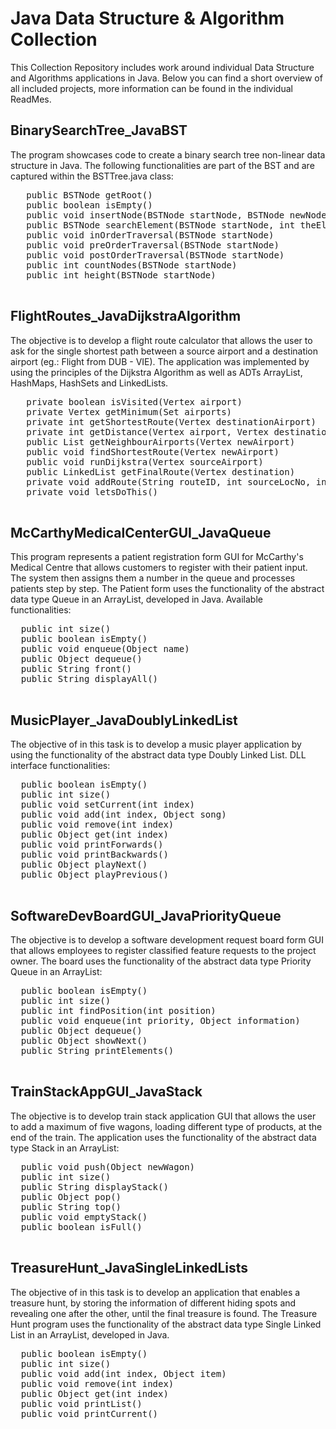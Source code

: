 # Java Data Structure & Algorithm Collection
This Collection Repository includes work around individual Data Structure and Algorithms applications in Java. Below you can find a short overview of all included projects, more information can be found in the individual ReadMes.  

## BinarySearchTree_JavaBST
The program showcases code to create a binary search tree non-linear data structure in Java. The following functionalities are part of the BST and are captured within the BSTTree.java class:

   <pre>
   public BSTNode getRoot()
   public boolean isEmpty()
   public void insertNode(BSTNode startNode, BSTNode newNode)
   public BSTNode searchElement(BSTNode startNode, int theElement)
   public void inOrderTraversal(BSTNode startNode)
   public void preOrderTraversal(BSTNode startNode)
   public void postOrderTraversal(BSTNode startNode)
   public int countNodes(BSTNode startNode)
   public int height(BSTNode startNode)
   </pre>


## FlightRoutes_JavaDijkstraAlgorithm
The objective is to develop a flight route calculator that allows the user to ask for the single shortest path between a source airport and a destination airport (eg.: Flight from DUB - VIE). The application was implemented by using the principles of the Dijkstra Algorithm as well as ADTs ArrayList, HashMaps, HashSets and LinkedLists.

   <pre>
   private boolean isVisited(Vertex airport)
   private Vertex getMinimum(Set<Vertex> airports)
   private int getShortestRoute(Vertex destinationAirport)
   private int getDistance(Vertex airport, Vertex destinationAirport)
   public List<Vertex> getNeighbourAirports(Vertex newAirport)
   public void findShortestRoute(Vertex newAirport)
   public void runDijkstra(Vertex sourceAirport)
   public LinkedList<Vertex> getFinalRoute(Vertex destination)
   private void addRoute(String routeID, int sourceLocNo, int destLocNo, int miles)
   private void letsDoThis()
   </pre>


## McCarthyMedicalCenterGUI_JavaQueue
This program represents a patient registration form GUI for McCarthy's Medical Centre that allows customers to register with their patient input. The system then assigns them a number in the queue and processes patients step by step. The Patient form uses the functionality of the abstract data type Queue in an ArrayList, developed in Java. Available functionalities:

  <pre>
  public int size()
  public boolean isEmpty()
  public void enqueue(Object name)
  public Object dequeue()
  public String front()
  public String displayAll()
  </pre>


## MusicPlayer_JavaDoublyLinkedList
The objective of in this task is to develop a music player application by using the functionality of the abstract data type Doubly Linked List. DLL interface functionalities:

  <pre>
  public boolean isEmpty()
  public int size()
  public void setCurrent(int index)
  public void add(int index, Object song)
  public void remove(int index)
  public Object get(int index)
  public void printForwards()
  public void printBackwards()
  public Object playNext()
  public Object playPrevious()
  </pre>


## SoftwareDevBoardGUI_JavaPriorityQueue
The objective is to develop a software development request board form GUI that allows employees to register classified feature requests to the project owner. The board uses the functionality of the abstract data type Priority Queue in an ArrayList:

  <pre>
  public boolean isEmpty()
  public int size()
  public int findPosition(int position)
  public void enqueue(int priority, Object information)
  public Object dequeue()
  public Object showNext()
  public String printElements()
  </pre>


## TrainStackAppGUI_JavaStack
The objective is to develop train stack application GUI that allows the user to add a maximum of five wagons, loading different type of products, at the end of the train. The application uses the functionality of the abstract data type Stack in an ArrayList:

  <pre>
  public void push(Object newWagon)
  public int size()
  public String displayStack()
  public Object pop()
  public String top()
  public void emptyStack()
  public boolean isFull()
  </pre>


## TreasureHunt_JavaSingleLinkedLists
The objective of in this task is to develop an application that enables a treasure hunt, by storing the information of different hiding spots and revealing one after the other, until the final treasure is found. The Treasure Hunt program uses the functionality of the abstract data type Single Linked List in an ArrayList, developed in Java.

  <pre>
  public boolean isEmpty()
  public int size()
  public void add(int index, Object item)
  public void remove(int index)
  public Object get(int index)
  public void printList()
  public void printCurrent()
  </pre>
